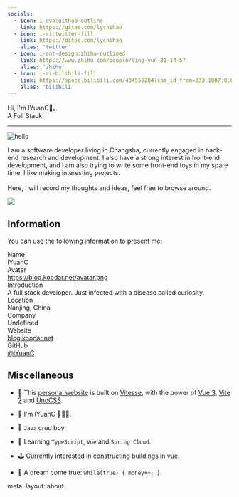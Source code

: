 ```yaml
---
socials:
  - icon: i-eva:github-outline
    link: https://gitee.com/lycnihao
  - icon: i-ri:twitter-fill
    link: https://gitee.com/lycnihao
    alias: 'twitter'
  - icon: i-ant-design:zhihu-outlined
    link: https://www.zhihu.com/people/ling-yun-81-14-57
    alias: 'zhihu'
  - icon: i-ri-bilibili-fill
    link: https://space.bilibili.com/434559284?spm_id_from=333.1007.0.0
    alias: 'bilibili'
---
```


<div flex justify-between items-end>
  <div text-2xl sm:text-4xl font-bold>
    <div>Hi, I'm <span text-c-dark>lYuanC</span>👋。</div>
    <div flex>A Full Stack <Developer ml-3 /></div>
    <Links :links="frontmatter.socials" mt-5/>
  </div>
  <div 
    class="p-1 mb-1 border border-c rounded-full hidden md:block"
    shadow="[inset_0_0_10px_#000000] slate-200 dark:slate-800"
  >
    <FlipImage class="!w-40" src="/avatar.png" alt="avatar" />
  </div>
</div>

---

<div grid="~ cols-4" gap-3 lt-md:grid-cols-3>
  <div lt-md:hidden flex justify-center items-center col-span-1>
    <img rounded-md w-160px src="/images/home/hello.png" alt="hello">
  </div>
  <p col-span-3>
    I am a software developer living in Changsha, currently engaged in back-end research and development. I also have a strong interest in front-end development, and I am also trying to write some front-end toys in my spare time. I like making interesting projects. <br/><br/>
    Here, I will record my thoughts and ideas, feel free to browse around.
  </p>
</div>

![](/images/home/bg.jpg)

## Information

You can use the following information to present me:

<div grid="~ cols-[max-content_1fr] gap-1" border-c-dark border-1 p-3 rounded-md>
  <div text-right pr2 op50 font-bold>Name</div>
  <TextCopy>lYuanC</TextCopy>

  <div text-right pr2 op50 font-bold>Avatar</div>
  <div><a href="https://koodar.net/avatar.png" target="_blank">https://blog.koodar.net/avatar.png</a></div>

  <div text-right pr2 op50 font-bold>Introduction</div>
  <TextCopy>A full stack developer. Just infected with a disease called curiosity.</TextCopy>

  <div text-right pr2 op50 font-bold>Location</div>
  <TextCopy>Nanjing, China</TextCopy>

  <div text-right pr2 op50 font-bold>Company</div>
  <TextCopy>Undefined</TextCopy>

  <div text-right pr2 op50 font-bold>Website</div>
  <TextCopy><a href="https://blog.koodar.net" target="_blank">blog.koodar.net</a></TextCopy>

  <div text-right pr2 op50 font-bold>GitHub</div>
  <TextCopy><a href="https://gitee.com/lycnihao" target="_blank">@lYuanC</a></TextCopy>
</div>

## Miscellaneous

- 🚀 This [personal website](https://github.com/ikoodar/blog) is built on [Vitesse](https://github.com/antfu/vitesse), with the power of [Vue 3](https://github.com/vuejs/vue-next), [Vite 2](https://github.com/vitejs/vite) and [UnoCSS](https://github.com/antfu/unocss).

- 🤣 I'm lYuanC 🧑🏻‍💻.

- 👾 `Java` crud boy.

- 🚀 Learning `TypeScript`, `Vue` and `Spring Cloud`.

- 🕹️ Currently interested in constructing buildings in vue.

- 🍔 A dream come true: `while(true) { money++; }`.

<route lang="yaml">
meta: 
  layout: about
</route>

